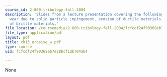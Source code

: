 ```yaml
---
course_id: 2-800-tribology-fall-2004
description: 'Slides from a lecture presentation covering the following topics: Erosive
  wear due to solid particle impingement, erosion of ductile materials, and erosion
  of brittle materials.'
file_location: /coursemedia/2-800-tribology-fall-2004/fcfcdf24f90368eb7e28bcf12b704ab4_ch15_erosive_w.pdf
file_type: application/pdf
layout: pdf
title: ch15_erosive_w.pdf
type: course
uid: fcfcdf24f90368eb7e28bcf12b704ab4

---
```

None